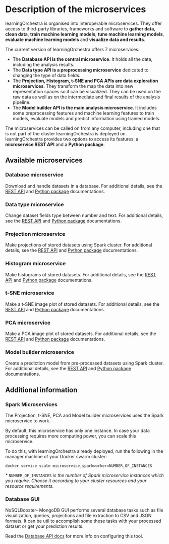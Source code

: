 # Description of the microservices

learningOrchestra is organised into interoperable microservices. They offer access to third-party libraries, frameworks and software to **gather data**, **clean data**, **train machine learning models**, **tune machine learning models**, **evaluate machine learning models** and **visualize data and results**.

The current version of learningOrchestra offers 7 microservices:
- The **Database API is the central microservice**. It holds all the data, including the analysis results.
- The **Data type API is a preprocessing microservice** dedicated to changing the type of data fields.
- The **Projection, Histogram, t-SNE and PCA APIs are data exploration microservices**. They transform the map the data into new representation spaces so it can be visualized. They can be used on the raw data as well as on the intermediate and final results of the analysis pipeline.
- The **Model builder API is the main analysis microservice**. It includes some preprocessing features and machine learning features to train models, evaluate models and predict information using trained models.

The microservices can be called on from any computer, including one that is not part of the cluster learningOrchestra is deployed on. learningOrchestra provides two options to access its features: a **microservice REST API** and a **Python package**.

## Available microservices

### Database microservice

Download and handle datasets in a database.
For additional details, see the [REST API](database-rest.md) and [Python package](python-package.md) documentations.

### Data type microservice

Change dataset fields type between number and text.
For additional details, see the [REST API](datatype-rest.md) and [Python package](python-package.md) documentations.

### Projection microservice

Make projections of stored datasets using Spark cluster.
For additional details, see the [REST API](projection-rest.md) and [Python package](python-package.md) documentations.

### Histogram microservice

Make histograms of stored datasets.
For additional details, see the [REST API](histogram-rest.md) and [Python package](python-package.md) documentations.

### t-SNE microservice

Make a t-SNE image plot of stored datasets.
For additional details, see the [REST API](t-sne-rest.md) and [Python package](python-package.md) documentations.

### PCA microservice

Make a PCA image plot of stored datasets.
For additional details, see the [REST API](pca-rest.md) and [Python package](python-package.md) documentations.

### Model builder microservice

Create a prediction model from pre-processed datasets using Spark cluster.
For additional details, see the [REST API](modelbuilder-rest.md) and [Python package](python-package.md) documentations.

## Additional information
### Spark Microservices

The Projection, t-SNE, PCA and Model builder microservices uses the Spark microservice to work.

By default, this microservice has only one instance. In case your data processing requires more computing power, you can scale this microservice.

To do this, with learningOrchestra already deployed, run the following in the manager machine of your Docker swarm cluster:

`docker service scale microservice_sparkworker=NUMBER_OF_INSTANCES`

*\** `NUMBER_OF_INSTANCES` *is the number of Spark microservice instances which you require. Choose it according to your cluster resources and your resource requirements.*

### Database GUI

NoSQLBooster- MongoDB GUI performs several database tasks such as file visualization, queries, projections and file extraction to CSV and JSON formats.
It can be util to accomplish some these tasks with your processed dataset or get your prediction results.

Read the [Database API docs](https://learningorchestra.github.io/docs/database-api/) for more info on configuring this tool.
